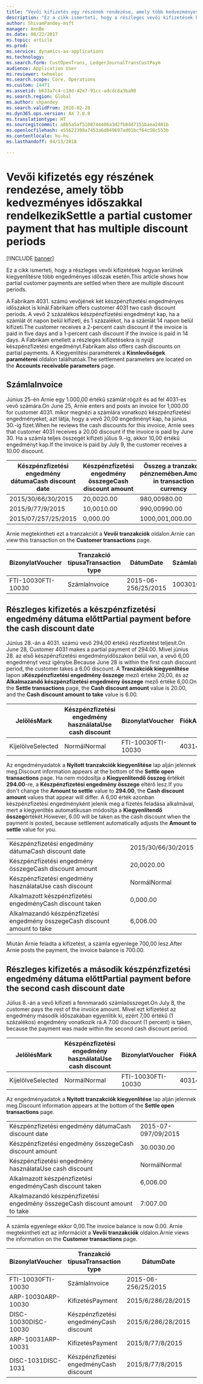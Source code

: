 ```yaml
---
title: "Vevői kifizetés egy részének rendezése, amely több kedvezményes időszakkal rendelkezik"
description: "Ez a cikk ismerteti, hogy a részleges vevői kifizetések hogyan kerülnek kiegyenlítésre több engedményes időszak esetén."
author: ShivamPandey-msft
manager: AnnBe
ms.date: 08/22/2017
ms.topic: article
ms.prod: 
ms.service: dynamics-ax-applications
ms.technology: 
ms.search.form: CustOpenTrans, LedgerJournalTransCustPaym
audience: Application User
ms.reviewer: twheeloc
ms.search.scope: Core, Operations
ms.custom: 14471
ms.assetid: b633a7c4-c18d-42e7-91cc-adcdc8a3ba98
ms.search.region: Global
ms.author: shpandey
ms.search.validFrom: 2016-02-28
ms.dyn365.ops.version: AX 7.0.0
ms.translationtype: HT
ms.sourcegitcommit: a8b5a5af5108744406a3d2fb84d7151baea2481b
ms.openlocfilehash: e55622398a7453a6d049697ad01bcf64c50c553b
ms.contentlocale: hu-hu
ms.lasthandoff: 04/13/2018

---
```


# <a name="settle-a-partial-customer-payment-that-has-multiple-discount-periods"></a><span data-ttu-id="33099-103">Vevői kifizetés egy részének rendezése, amely több kedvezményes időszakkal rendelkezik</span><span class="sxs-lookup"><span data-stu-id="33099-103">Settle a partial customer payment that has multiple discount periods</span></span>

[!INCLUDE [banner](../includes/banner.md)]

<span data-ttu-id="33099-104">Ez a cikk ismerteti, hogy a részleges vevői kifizetések hogyan kerülnek kiegyenlítésre több engedményes időszak esetén.</span><span class="sxs-lookup"><span data-stu-id="33099-104">This article shows how partial customer payments are settled when there are multiple discount periods.</span></span>

<span data-ttu-id="33099-105">A Fabrikam 4031. számú vevőjének két készpénzfizetési engedményes időszakot is kínál.</span><span class="sxs-lookup"><span data-stu-id="33099-105">Fabrikam offers customer 4031 two cash discount periods.</span></span> <span data-ttu-id="33099-106">A vevő 2 százalékos készpénzfizetési engedményt kap, ha a számlát öt napon belül kifizeti, és 1 százalékot, ha a számlát 14 napon belül kifizeti.</span><span class="sxs-lookup"><span data-stu-id="33099-106">The customer receives a 2-percent cash discount if the invoice is paid in five days and a 1-percent cash discount if the invoice is paid in 14 days.</span></span> <span data-ttu-id="33099-107">A Fabrikam emellett a részleges kifizetésekra is nyújt készpénzfizetési engedményt.</span><span class="sxs-lookup"><span data-stu-id="33099-107">Fabrikam also offers cash discounts on partial payments.</span></span> <span data-ttu-id="33099-108">A Kiegyenlítési paraméterek a **Kinnlevőségek paraméterei** oldalon találhatóak.</span><span class="sxs-lookup"><span data-stu-id="33099-108">The settlement parameters are located on the **Accounts receivable parameters** page.</span></span>

## <a name="invoice"></a><span data-ttu-id="33099-109">Számla</span><span class="sxs-lookup"><span data-stu-id="33099-109">Invoice</span></span>
<span data-ttu-id="33099-110">Június 25-én Arnie egy 1.000,00 értékű számlát rögzít és ad fel 4031-es vevő számára.</span><span class="sxs-lookup"><span data-stu-id="33099-110">On June 25, Arnie enters and posts an invoice for 1,000.00 for customer 4031.</span></span> <span data-ttu-id="33099-111">mikor megnézi a számlára vonatkozó készpénzfizetési engedményeket, azt látja, hogy a vevő 20,00 engedményt kap, ha június 30.-ig fizet.</span><span class="sxs-lookup"><span data-stu-id="33099-111">When he reviews the cash discounts for this invoice, Arnie sees that customer 4031 receives a 20.00 discount if the invoice is paid by June 30.</span></span> <span data-ttu-id="33099-112">Ha a számla teljes összegét kifizeti július 9.-ig, akkor 10,00 értékű engedményt kap.</span><span class="sxs-lookup"><span data-stu-id="33099-112">If the invoice is paid by July 9, the customer receives a 10.00 discount.</span></span>

| <span data-ttu-id="33099-113">Készpénzfizetési engedmény dátuma</span><span class="sxs-lookup"><span data-stu-id="33099-113">Cash discount date</span></span> | <span data-ttu-id="33099-114">Készpénzfizetési engedmény összege</span><span class="sxs-lookup"><span data-stu-id="33099-114">Cash discount amount</span></span> | <span data-ttu-id="33099-115">Összeg a tranzakció pénznemében.</span><span class="sxs-lookup"><span data-stu-id="33099-115">Amount in transaction currency</span></span> |
|--------------------|----------------------|--------------------------------|
| <span data-ttu-id="33099-116">2015/30/6</span><span class="sxs-lookup"><span data-stu-id="33099-116">6/30/2015</span></span>          | <span data-ttu-id="33099-117">20,00</span><span class="sxs-lookup"><span data-stu-id="33099-117">20.00</span></span>                | <span data-ttu-id="33099-118">980,00</span><span class="sxs-lookup"><span data-stu-id="33099-118">980.00</span></span>                         |
| <span data-ttu-id="33099-119">2015/9/7</span><span class="sxs-lookup"><span data-stu-id="33099-119">7/9/2015</span></span>           | <span data-ttu-id="33099-120">10,00</span><span class="sxs-lookup"><span data-stu-id="33099-120">10.00</span></span>                | <span data-ttu-id="33099-121">990,00</span><span class="sxs-lookup"><span data-stu-id="33099-121">990.00</span></span>                         |
| <span data-ttu-id="33099-122">2015/07/25</span><span class="sxs-lookup"><span data-stu-id="33099-122">7/25/2015</span></span>          | <span data-ttu-id="33099-123">0,00</span><span class="sxs-lookup"><span data-stu-id="33099-123">0.00</span></span>                 | <span data-ttu-id="33099-124">1000,00</span><span class="sxs-lookup"><span data-stu-id="33099-124">1,000.00</span></span>                       |

<span data-ttu-id="33099-125">Arnie megtekintheti ezt a tranzakciót a **Vevői tranzakciók** oldalon.</span><span class="sxs-lookup"><span data-stu-id="33099-125">Arnie can view this transaction on the **Customer transactions** page.</span></span>

| <span data-ttu-id="33099-126">Bizonylat</span><span class="sxs-lookup"><span data-stu-id="33099-126">Voucher</span></span>   | <span data-ttu-id="33099-127">Tranzakció típusa</span><span class="sxs-lookup"><span data-stu-id="33099-127">Transaction type</span></span> | <span data-ttu-id="33099-128">Dátum</span><span class="sxs-lookup"><span data-stu-id="33099-128">Date</span></span>      | <span data-ttu-id="33099-129">Számla</span><span class="sxs-lookup"><span data-stu-id="33099-129">Invoice</span></span> | <span data-ttu-id="33099-130">Összeg a tranzakció pénznemtartozásában</span><span class="sxs-lookup"><span data-stu-id="33099-130">Amount in transaction currency debit</span></span> | <span data-ttu-id="33099-131">Összeg a tranzakció pénznemtartozásában</span><span class="sxs-lookup"><span data-stu-id="33099-131">Amount in transaction currency credit</span></span> | <span data-ttu-id="33099-132">Egyenleg</span><span class="sxs-lookup"><span data-stu-id="33099-132">Balance</span></span>  | <span data-ttu-id="33099-133">Pénznem</span><span class="sxs-lookup"><span data-stu-id="33099-133">Currency</span></span> |
|-----------|------------------|-----------|---------|--------------------------------------|---------------------------------------|----------|----------|
| <span data-ttu-id="33099-134">FTI-10030</span><span class="sxs-lookup"><span data-stu-id="33099-134">FTI-10030</span></span> | <span data-ttu-id="33099-135">Számla</span><span class="sxs-lookup"><span data-stu-id="33099-135">Invoice</span></span>          | <span data-ttu-id="33099-136">2015-06-25</span><span class="sxs-lookup"><span data-stu-id="33099-136">6/25/2015</span></span> | <span data-ttu-id="33099-137">10030</span><span class="sxs-lookup"><span data-stu-id="33099-137">10030</span></span>   | <span data-ttu-id="33099-138">1000,00</span><span class="sxs-lookup"><span data-stu-id="33099-138">1,000.00</span></span>                             |                                       | <span data-ttu-id="33099-139">1000,00</span><span class="sxs-lookup"><span data-stu-id="33099-139">1,000.00</span></span> | <span data-ttu-id="33099-140">dollár</span><span class="sxs-lookup"><span data-stu-id="33099-140">USD</span></span>      |

## <a name="partial-payment-before-the-cash-discount-date"></a><span data-ttu-id="33099-141">Részleges kifizetés a készpénzfizetési engedmény dátuma előtt</span><span class="sxs-lookup"><span data-stu-id="33099-141">Partial payment before the cash discount date</span></span>
<span data-ttu-id="33099-142">Június 28.-án a 4031. számú vevő 294,00 értékű részfizetést teljesít.</span><span class="sxs-lookup"><span data-stu-id="33099-142">On June 28, Customer 4031 makes a partial payment of 294.00.</span></span> <span data-ttu-id="33099-143">Mivel június 28. az első készpénzfizetési engedményidőszakon belül van, a vevő 6,00 engedményt vesz igénybe.</span><span class="sxs-lookup"><span data-stu-id="33099-143">Because June 28 is within the first cash discount period, the customer takes a 6.00 discount.</span></span> <span data-ttu-id="33099-144">A **Tranzakciók kiegyenlítése** lapon a**Készpénzfizetési engedmény összege** mező értéke 20,00, és az **Alkalmazandó készpénzfizetési engedmény összege** mező értéke 6,00.</span><span class="sxs-lookup"><span data-stu-id="33099-144">On the **Settle transactions** page, the **Cash discount amount** value is 20.00, and the **Cash discount amount to take** value is 6.00.</span></span>

| <span data-ttu-id="33099-145">Jelölés</span><span class="sxs-lookup"><span data-stu-id="33099-145">Mark</span></span>     | <span data-ttu-id="33099-146">Készpénzfizetési engedmény használata</span><span class="sxs-lookup"><span data-stu-id="33099-146">Use cash discount</span></span> | <span data-ttu-id="33099-147">Bizonylat</span><span class="sxs-lookup"><span data-stu-id="33099-147">Voucher</span></span>   | <span data-ttu-id="33099-148">Fiók</span><span class="sxs-lookup"><span data-stu-id="33099-148">Account</span></span> | <span data-ttu-id="33099-149">Dátum</span><span class="sxs-lookup"><span data-stu-id="33099-149">Date</span></span>      | <span data-ttu-id="33099-150">Fiz. határidő</span><span class="sxs-lookup"><span data-stu-id="33099-150">Due date</span></span>  | <span data-ttu-id="33099-151">Számla</span><span class="sxs-lookup"><span data-stu-id="33099-151">Invoice</span></span> | <span data-ttu-id="33099-152">Összeg a tranzakció pénznemében.</span><span class="sxs-lookup"><span data-stu-id="33099-152">Amount in transaction currency</span></span> | <span data-ttu-id="33099-153">Pénznem</span><span class="sxs-lookup"><span data-stu-id="33099-153">Currency</span></span> | <span data-ttu-id="33099-154">Kiegyenlítendő összeg</span><span class="sxs-lookup"><span data-stu-id="33099-154">Amount to settle</span></span> |
|----------|-------------------|-----------|---------|-----------|-----------|---------|--------------------------------|----------|------------------|
| <span data-ttu-id="33099-155">Kijelölve</span><span class="sxs-lookup"><span data-stu-id="33099-155">Selected</span></span> | <span data-ttu-id="33099-156">Normál</span><span class="sxs-lookup"><span data-stu-id="33099-156">Normal</span></span>            | <span data-ttu-id="33099-157">FTI-10030</span><span class="sxs-lookup"><span data-stu-id="33099-157">FTI-10030</span></span> | <span data-ttu-id="33099-158">4031</span><span class="sxs-lookup"><span data-stu-id="33099-158">4031</span></span>    | <span data-ttu-id="33099-159">2015-06-25</span><span class="sxs-lookup"><span data-stu-id="33099-159">6/25/2015</span></span> | <span data-ttu-id="33099-160">2015/07/25</span><span class="sxs-lookup"><span data-stu-id="33099-160">7/25/2015</span></span> | <span data-ttu-id="33099-161">10030</span><span class="sxs-lookup"><span data-stu-id="33099-161">10030</span></span>   | <span data-ttu-id="33099-162">1000,00</span><span class="sxs-lookup"><span data-stu-id="33099-162">1,000.00</span></span>                       | <span data-ttu-id="33099-163">dollár</span><span class="sxs-lookup"><span data-stu-id="33099-163">USD</span></span>      | <span data-ttu-id="33099-164">294,00</span><span class="sxs-lookup"><span data-stu-id="33099-164">294.00</span></span>           |

<span data-ttu-id="33099-165">Az engedményadatok a **Nyitott tranzakciók kiegyenlítése** lap alján jelennek meg.</span><span class="sxs-lookup"><span data-stu-id="33099-165">Discount information appears at the bottom of the **Settle open transactions** page.</span></span> <span data-ttu-id="33099-166">Ha nem módosítja a **Kiegyenlítendő összeg** értékét **294.00**-re, a **Készpénzfizetési engedmény összege** eltérő lesz.</span><span class="sxs-lookup"><span data-stu-id="33099-166">If you don't change the **Amount to settle** value to **294.00**, the **Cash discount amount** values that appear will differ.</span></span> <span data-ttu-id="33099-167">A 6,00 érték azonban készpénzfizetési engedményként jelenik meg a fizetés feladása alkalmával, mert a kiegyenlítés automatikusan módosítja a **Kiegyenlítendő összeg**értékét.</span><span class="sxs-lookup"><span data-stu-id="33099-167">However, 6.00 will be taken as the cash discount when the payment is posted, because settlement automatically adjusts the **Amount to settle** value for you.</span></span>

|                              |           |
|------------------------------|-----------|
| <span data-ttu-id="33099-168">Készpénzfizetési engedmény dátuma</span><span class="sxs-lookup"><span data-stu-id="33099-168">Cash discount date</span></span>           | <span data-ttu-id="33099-169">2015/30/6</span><span class="sxs-lookup"><span data-stu-id="33099-169">6/30/2015</span></span> |
| <span data-ttu-id="33099-170">Készpénzfizetési engedmény összege</span><span class="sxs-lookup"><span data-stu-id="33099-170">Cash discount amount</span></span>         | <span data-ttu-id="33099-171">20,00</span><span class="sxs-lookup"><span data-stu-id="33099-171">20.00</span></span>     |
| <span data-ttu-id="33099-172">Készpénzfizetési engedmény használata</span><span class="sxs-lookup"><span data-stu-id="33099-172">Use cash discount</span></span>            | <span data-ttu-id="33099-173">Normál</span><span class="sxs-lookup"><span data-stu-id="33099-173">Normal</span></span>    |
| <span data-ttu-id="33099-174">Alkalmazott készpénzfizetési engedmény</span><span class="sxs-lookup"><span data-stu-id="33099-174">Cash discount taken</span></span>          | <span data-ttu-id="33099-175">0,00</span><span class="sxs-lookup"><span data-stu-id="33099-175">0.00</span></span>      |
| <span data-ttu-id="33099-176">Alkalmazandó készpénzfizetési engedmény összege</span><span class="sxs-lookup"><span data-stu-id="33099-176">Cash discount amount to take</span></span> | <span data-ttu-id="33099-177">6,00</span><span class="sxs-lookup"><span data-stu-id="33099-177">6.00</span></span>      |

<span data-ttu-id="33099-178">Miután Arnie feladta a kifizetést, a számla egyenlege 700,00 lesz.</span><span class="sxs-lookup"><span data-stu-id="33099-178">After Arnie posts the payment, the invoice balance is 700.00.</span></span>

## <a name="partial-payment-before-the-second-cash-discount-date"></a><span data-ttu-id="33099-179">Részleges kifizetés a második készpénzfizetési engedmény dátuma előtt</span><span class="sxs-lookup"><span data-stu-id="33099-179">Partial payment before the second cash discount date</span></span>
<span data-ttu-id="33099-180">Július 8.-án a vevő kifizeti a fennmaradó számlaösszeget.</span><span class="sxs-lookup"><span data-stu-id="33099-180">On July 8, the customer pays the rest of the invoice amount.</span></span> <span data-ttu-id="33099-181">Mivel ezt kifizetést az engedmény második időszakában egyenlítik ki, ezért 7,00 értékű (1 százalékos) engedmény vonatkozik rá.</span><span class="sxs-lookup"><span data-stu-id="33099-181">A 7.00 discount (1 percent) is taken, because the payment was made within the second cash discount period.</span></span>

| <span data-ttu-id="33099-182">Jelölés</span><span class="sxs-lookup"><span data-stu-id="33099-182">Mark</span></span>     | <span data-ttu-id="33099-183">Készpénzfizetési engedmény használata</span><span class="sxs-lookup"><span data-stu-id="33099-183">Use cash discount</span></span> | <span data-ttu-id="33099-184">Bizonylat</span><span class="sxs-lookup"><span data-stu-id="33099-184">Voucher</span></span>   | <span data-ttu-id="33099-185">Fiók</span><span class="sxs-lookup"><span data-stu-id="33099-185">Account</span></span> | <span data-ttu-id="33099-186">Dátum</span><span class="sxs-lookup"><span data-stu-id="33099-186">Date</span></span>      | <span data-ttu-id="33099-187">Fiz. határidő</span><span class="sxs-lookup"><span data-stu-id="33099-187">Due date</span></span>  | <span data-ttu-id="33099-188">Számla</span><span class="sxs-lookup"><span data-stu-id="33099-188">Invoice</span></span> | <span data-ttu-id="33099-189">Összeg a tranzakció pénznemtartozásában</span><span class="sxs-lookup"><span data-stu-id="33099-189">Amount in transaction currency debit</span></span> | <span data-ttu-id="33099-190">Összeg a tranzakció pénznemtartozásában</span><span class="sxs-lookup"><span data-stu-id="33099-190">Amount in transaction currency credit</span></span> | <span data-ttu-id="33099-191">Pénznem</span><span class="sxs-lookup"><span data-stu-id="33099-191">Currency</span></span> | <span data-ttu-id="33099-192">Kiegyenlítendő összeg</span><span class="sxs-lookup"><span data-stu-id="33099-192">Amount to settle</span></span> |
|----------|-------------------|-----------|---------|-----------|-----------|---------|--------------------------------------|---------------------------------------|----------|------------------|
| <span data-ttu-id="33099-193">Kijelölve</span><span class="sxs-lookup"><span data-stu-id="33099-193">Selected</span></span> | <span data-ttu-id="33099-194">Normál</span><span class="sxs-lookup"><span data-stu-id="33099-194">Normal</span></span>            | <span data-ttu-id="33099-195">FTI-10030</span><span class="sxs-lookup"><span data-stu-id="33099-195">FTI-10030</span></span> | <span data-ttu-id="33099-196">4031</span><span class="sxs-lookup"><span data-stu-id="33099-196">4031</span></span>    | <span data-ttu-id="33099-197">2015-06-25</span><span class="sxs-lookup"><span data-stu-id="33099-197">6/25/2015</span></span> | <span data-ttu-id="33099-198">2015/07/25</span><span class="sxs-lookup"><span data-stu-id="33099-198">7/25/2015</span></span> | <span data-ttu-id="33099-199">10030</span><span class="sxs-lookup"><span data-stu-id="33099-199">10030</span></span>   | <span data-ttu-id="33099-200">700,00</span><span class="sxs-lookup"><span data-stu-id="33099-200">700.00</span></span>                               |                                       | <span data-ttu-id="33099-201">dollár</span><span class="sxs-lookup"><span data-stu-id="33099-201">USD</span></span>      | <span data-ttu-id="33099-202">693,00</span><span class="sxs-lookup"><span data-stu-id="33099-202">693.00</span></span>           |

<span data-ttu-id="33099-203">Az engedményadatok a **Nyitott tranzakciók kiegyenlítése** lap alján jelennek meg.</span><span class="sxs-lookup"><span data-stu-id="33099-203">Discount information appears at the bottom of the **Settle open transactions** page.</span></span>

|                              |           |
|------------------------------|-----------|
| <span data-ttu-id="33099-204">Készpénzfizetési engedmény dátuma</span><span class="sxs-lookup"><span data-stu-id="33099-204">Cash discount date</span></span>           | <span data-ttu-id="33099-205">2015-07-09</span><span class="sxs-lookup"><span data-stu-id="33099-205">7/09/2015</span></span> |
| <span data-ttu-id="33099-206">Készpénzfizetési engedmény összege</span><span class="sxs-lookup"><span data-stu-id="33099-206">Cash discount amount</span></span>         | <span data-ttu-id="33099-207">30.00</span><span class="sxs-lookup"><span data-stu-id="33099-207">30.00</span></span>     |
| <span data-ttu-id="33099-208">Készpénzfizetési engedmény használata</span><span class="sxs-lookup"><span data-stu-id="33099-208">Use cash discount</span></span>            | <span data-ttu-id="33099-209">Normál</span><span class="sxs-lookup"><span data-stu-id="33099-209">Normal</span></span>    |
| <span data-ttu-id="33099-210">Alkalmazott készpénzfizetési engedmény</span><span class="sxs-lookup"><span data-stu-id="33099-210">Cash discount taken</span></span>          | <span data-ttu-id="33099-211">6,00</span><span class="sxs-lookup"><span data-stu-id="33099-211">6.00</span></span>      |
| <span data-ttu-id="33099-212">Alkalmazandó készpénzfizetési engedmény összege</span><span class="sxs-lookup"><span data-stu-id="33099-212">Cash discount amount to take</span></span> | <span data-ttu-id="33099-213">7:00</span><span class="sxs-lookup"><span data-stu-id="33099-213">7.00</span></span>      |

<span data-ttu-id="33099-214">A számla egyenlege ekkor 0,00.</span><span class="sxs-lookup"><span data-stu-id="33099-214">The invoice balance is now 0.00.</span></span> <span data-ttu-id="33099-215">Arnie megtekintheti ezt az információt a **Vevői tranzakciók** oldalon.</span><span class="sxs-lookup"><span data-stu-id="33099-215">Arnie views the information on the **Customer transactions** page.</span></span>

| <span data-ttu-id="33099-216">Bizonylat</span><span class="sxs-lookup"><span data-stu-id="33099-216">Voucher</span></span>    | <span data-ttu-id="33099-217">Tranzakció típusa</span><span class="sxs-lookup"><span data-stu-id="33099-217">Transaction type</span></span> | <span data-ttu-id="33099-218">Dátum</span><span class="sxs-lookup"><span data-stu-id="33099-218">Date</span></span>      | <span data-ttu-id="33099-219">Számla</span><span class="sxs-lookup"><span data-stu-id="33099-219">Invoice</span></span> | <span data-ttu-id="33099-220">Összeg a tranzakció pénznemtartozásában</span><span class="sxs-lookup"><span data-stu-id="33099-220">Amount in transaction currency debit</span></span> | <span data-ttu-id="33099-221">Összeg a tranzakció pénznemtartozásában</span><span class="sxs-lookup"><span data-stu-id="33099-221">Amount in transaction currency credit</span></span> | <span data-ttu-id="33099-222">Egyenleg</span><span class="sxs-lookup"><span data-stu-id="33099-222">Balance</span></span> | <span data-ttu-id="33099-223">Pénznem</span><span class="sxs-lookup"><span data-stu-id="33099-223">Currency</span></span> |
|------------|------------------|-----------|---------|--------------------------------------|---------------------------------------|---------|----------|
| <span data-ttu-id="33099-224">FTI-10030</span><span class="sxs-lookup"><span data-stu-id="33099-224">FTI-10030</span></span>  | <span data-ttu-id="33099-225">Számla</span><span class="sxs-lookup"><span data-stu-id="33099-225">Invoice</span></span>          | <span data-ttu-id="33099-226">2015-06-25</span><span class="sxs-lookup"><span data-stu-id="33099-226">6/25/2015</span></span> | <span data-ttu-id="33099-227">10030</span><span class="sxs-lookup"><span data-stu-id="33099-227">10030</span></span>   | <span data-ttu-id="33099-228">1000,00</span><span class="sxs-lookup"><span data-stu-id="33099-228">1,000.00</span></span>                             |                                       | <span data-ttu-id="33099-229">0,00</span><span class="sxs-lookup"><span data-stu-id="33099-229">0.00</span></span>    | <span data-ttu-id="33099-230">dollár</span><span class="sxs-lookup"><span data-stu-id="33099-230">USD</span></span>      |
| <span data-ttu-id="33099-231">ARP-10030</span><span class="sxs-lookup"><span data-stu-id="33099-231">ARP-10030</span></span>  |  <span data-ttu-id="33099-232">Kifizetés</span><span class="sxs-lookup"><span data-stu-id="33099-232">Payment</span></span>         | <span data-ttu-id="33099-233">2015/6/28</span><span class="sxs-lookup"><span data-stu-id="33099-233">6/28/2015</span></span> |         |                                      | <span data-ttu-id="33099-234">294,00</span><span class="sxs-lookup"><span data-stu-id="33099-234">294.00</span></span>                                | <span data-ttu-id="33099-235">0,00</span><span class="sxs-lookup"><span data-stu-id="33099-235">0.00</span></span>    | <span data-ttu-id="33099-236">dollár</span><span class="sxs-lookup"><span data-stu-id="33099-236">USD</span></span>      |
| <span data-ttu-id="33099-237">DISC-10030</span><span class="sxs-lookup"><span data-stu-id="33099-237">DISC-10030</span></span> |  <span data-ttu-id="33099-238">Készpénzfizetési engedmény</span><span class="sxs-lookup"><span data-stu-id="33099-238">Cash discount</span></span>   | <span data-ttu-id="33099-239">2015/6/28</span><span class="sxs-lookup"><span data-stu-id="33099-239">6/28/2015</span></span> |         |                                      | <span data-ttu-id="33099-240">6,00</span><span class="sxs-lookup"><span data-stu-id="33099-240">6.00</span></span>                                  | <span data-ttu-id="33099-241">0,00</span><span class="sxs-lookup"><span data-stu-id="33099-241">0.00</span></span>    | <span data-ttu-id="33099-242">dollár</span><span class="sxs-lookup"><span data-stu-id="33099-242">USD</span></span>      |
| <span data-ttu-id="33099-243">ARP-10031</span><span class="sxs-lookup"><span data-stu-id="33099-243">ARP-10031</span></span>  |  <span data-ttu-id="33099-244">Kifizetés</span><span class="sxs-lookup"><span data-stu-id="33099-244">Payment</span></span>         | <span data-ttu-id="33099-245">2015/8/7</span><span class="sxs-lookup"><span data-stu-id="33099-245">7/8/2015</span></span>  |         |                                      | <span data-ttu-id="33099-246">693,00</span><span class="sxs-lookup"><span data-stu-id="33099-246">693.00</span></span>                                | <span data-ttu-id="33099-247">0,00</span><span class="sxs-lookup"><span data-stu-id="33099-247">0.00</span></span>    | <span data-ttu-id="33099-248">dollár</span><span class="sxs-lookup"><span data-stu-id="33099-248">USD</span></span>      |
| <span data-ttu-id="33099-249">DISC-1031</span><span class="sxs-lookup"><span data-stu-id="33099-249">DISC-1031</span></span>  |  <span data-ttu-id="33099-250">Készpénzfizetési engedmény</span><span class="sxs-lookup"><span data-stu-id="33099-250">Cash discount</span></span>   | <span data-ttu-id="33099-251">2015/8/7</span><span class="sxs-lookup"><span data-stu-id="33099-251">7/8/2015</span></span>  |         |                                      | <span data-ttu-id="33099-252">7:00</span><span class="sxs-lookup"><span data-stu-id="33099-252">7.00</span></span>                                  | <span data-ttu-id="33099-253">0,00</span><span class="sxs-lookup"><span data-stu-id="33099-253">0.00</span></span>    | <span data-ttu-id="33099-254">dollár</span><span class="sxs-lookup"><span data-stu-id="33099-254">USD</span></span>      |






